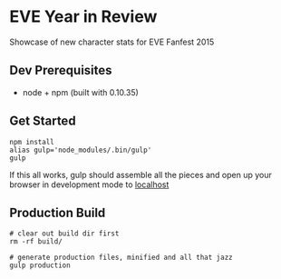 EVE Year in Review
==================

Showcase of new character stats for EVE Fanfest 2015

Dev Prerequisites
-----------------

* node + npm (built with 0.10.35)

Get Started
-----------

    npm install
    alias gulp='node_modules/.bin/gulp'
    gulp

If this all works, gulp should assemble all the pieces and open up your browser in
development mode to [localhost](http://localhost:3000)

Production Build
----------------

    # clear out build dir first
    rm -rf build/

    # generate production files, minified and all that jazz
    gulp production
